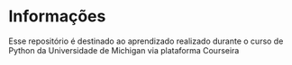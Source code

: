# Informações
Esse repositório é destinado ao aprendizado realizado durante o curso de Python da Universidade de Michigan via plataforma Courseira